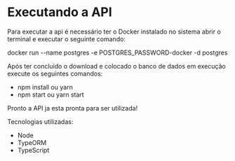 # Executando a API
Para executar a api é necessário ter o Docker instalado no sistema abrir o terminal e executar o seguinte comando:

docker run --name postgres -e POSTGRES_PASSWORD-docker -d postgres

Após ter concluído o download e colocado o banco de dados em execução execute os seguintes comandos:

- npm install ou yarn
- npm start ou yarn start

Pronto a API ja esta pronta para ser utilizada!

Tecnologias utilizadas:

- Node
- TypeORM
- TypeScript
